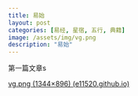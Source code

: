 ```yaml
---
title: 易始
layout: post
categories: [易经, 星宿, 五行, 典籍]
image: /assets/img/vg.png
description: "易始"
---
```


第一篇文章s

[vg.png (1344×896) (e11520.github.io)](https://e11520.github.io/assets/img/vg.png)
